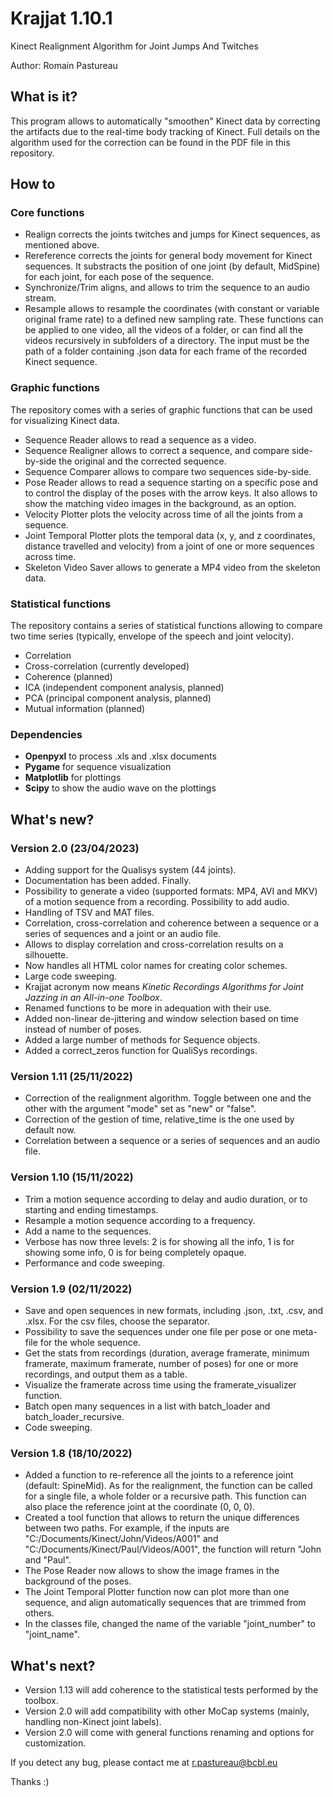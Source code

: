 # **Krajjat 1.10.1**
Kinect Realignment Algorithm for Joint Jumps And Twitches

Author: Romain Pastureau

## What is it?
This program allows to automatically "smoothen" Kinect data by correcting the artifacts due to the real-time body tracking of Kinect. Full details on the algorithm used for the correction can be found in the PDF file in this repository.

## How to

### Core functions
* Realign corrects the joints twitches and jumps for Kinect sequences, as mentioned above. 
* Rereference corrects the joints for general body movement for Kinect sequences. It substracts the position of one joint (by default, MidSpine) for each joint, for each pose of the sequence.
* Synchronize/Trim aligns, and allows to trim the sequence to an audio stream.
* Resample allows to resample the coordinates (with constant or variable original frame rate) to a defined new sampling rate.
These functions can be applied to one video, all the videos of a folder, or can find all the videos recursively in subfolders of a directory. The input must be the path of a folder containing .json data for each frame of the recorded Kinect sequence.

### Graphic functions
The repository comes with a series of graphic functions that can be used for visualizing Kinect data.
* Sequence Reader allows to read a sequence as a video.
* Sequence Realigner allows to correct a sequence, and compare side-by-side the original and the corrected sequence.
* Sequence Comparer allows to compare two sequences side-by-side.
* Pose Reader allows to read a sequence starting on a specific pose and to control the display of the poses with the arrow keys. It also allows to show the matching video images in the background, as an option.
* Velocity Plotter plots the velocity across time of all the joints from a sequence.
* Joint Temporal Plotter plots the temporal data (x, y, and z coordinates, distance travelled and velocity) from a joint of one or more sequences across time.
* Skeleton Video Saver allows to generate a MP4 video from the skeleton data.

### Statistical functions
The repository contains a series of statistical functions allowing to compare two time series (typically, envelope of the speech and joint velocity).
* Correlation
* Cross-correlation (currently developed)
* Coherence (planned)
* ICA (independent component analysis, planned)
* PCA (principal component analysis, planned)
* Mutual information (planned)

### Dependencies
* **Openpyxl** to process .xls and .xlsx documents
* **Pygame** for sequence visualization
* **Matplotlib** for plottings
* **Scipy** to show the audio wave on the plottings

## What's new?

### Version 2.0 (23/04/2023)
* Adding support for the Qualisys system (44 joints).
* Documentation has been added. Finally.
* Possibility to generate a video (supported formats: MP4, AVI and MKV) of a motion sequence from a recording. Possibility to add audio.
* Handling of TSV and MAT files.
* Correlation, cross-correlation and coherence between a sequence or a series of sequences and a joint or an audio file.
* Allows to display correlation and cross-correlation results on a silhouette.
* Now handles all HTML color names for creating color schemes.
* Large code sweeping.
* Krajjat acronym now means <i>Kinetic Recordings Algorithms for Joint Jazzing in an All-in-one Toolbox</i>.
* Renamed functions to be more in adequation with their use.
* Added non-linear de-jittering and window selection based on time instead of number of poses.
* Added a large number of methods for Sequence objects.
* Added a correct_zeros function for QualiSys recordings.

### Version 1.11 (25/11/2022)
* Correction of the realignment algorithm. Toggle between one and the other with the argument "mode" set as "new" or "false".
* Correction of the gestion of time, relative_time is the one used by default now.
* Correlation between a sequence or a series of sequences and an audio file.

### Version 1.10 (15/11/2022)
* Trim a motion sequence according to delay and audio duration, or to starting and ending timestamps.
* Resample a motion sequence according to a frequency.
* Add a name to the sequences.
* Verbose has now three levels: 2 is for showing all the info, 1 is for showing some info, 0 is for being completely opaque. 
* Performance and code sweeping.

### Version 1.9 (02/11/2022)
* Save and open sequences in new formats, including .json, .txt, .csv, and .xlsx. For the csv files, choose the separator.
* Possibility to save the sequences under one file per pose or one meta-file for the whole sequence.
* Get the stats from recordings (duration, average framerate, minimum framerate, maximum framerate, number of poses) for one or more recordings, and output them as a table.
* Visualize the framerate across time using the framerate_visualizer function.
* Batch open many sequences in a list with batch_loader and batch_loader_recursive.
* Code sweeping.

### Version 1.8 (18/10/2022)
* Added a function to re-reference all the joints to a reference joint (default: SpineMid). As for the realignment, the function can be called for a single file, a whole folder or a recursive path. This function can also place the reference joint at the coordinate (0, 0, 0).
* Created a tool function that allows to return the unique differences between two paths. For example, if the inputs are "C:/Documents/Kinect/John/Videos/A001" and "C:/Documents/Kinect/Paul/Videos/A001", the function will return "John and "Paul".
* The Pose Reader now allows to show the image frames in the background of the poses.
* The Joint Temporal Plotter function now can plot more than one sequence, and align automatically sequences that are trimmed from others.
* In the classes file, changed the name of the variable "joint_number" to "joint_name".
 
## What's next?
* Version 1.13 will add coherence to the statistical tests performed by the toolbox.
* Version 2.0 will add compatibility with other MoCap systems (mainly, handling non-Kinect joint labels).
* Version 2.0 will come with general functions renaming and options for customization.

If you detect any bug, please contact me at r.pastureau@bcbl.eu

Thanks :)